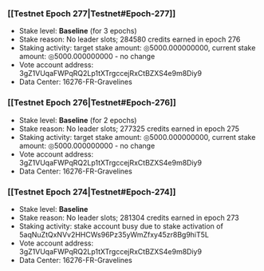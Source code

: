 ### [[Testnet Epoch 277|Testnet#Epoch-277]]
* Stake level: **Baseline** (for 3 epochs)
* Stake reason: No leader slots; 284580 credits earned in epoch 276
* Staking activity: target stake amount: ◎5000.000000000, current stake amount: ◎5000.000000000 - no change
* Vote account address: 3gZ1VUqaFWPqRQ2Lp1tXTrgccejRxCtBZXS4e9m8Diy9
* Data Center: 16276-FR-Gravelines
### [[Testnet Epoch 276|Testnet#Epoch-276]]
* Stake level: **Baseline** (for 2 epochs)
* Stake reason: No leader slots; 277325 credits earned in epoch 275
* Staking activity: target stake amount: ◎5000.000000000, current stake amount: ◎5000.000000000 - no change
* Vote account address: 3gZ1VUqaFWPqRQ2Lp1tXTrgccejRxCtBZXS4e9m8Diy9
* Data Center: 16276-FR-Gravelines
### [[Testnet Epoch 274|Testnet#Epoch-274]]
* Stake level: **Baseline**
* Stake reason: No leader slots; 281304 credits earned in epoch 273
* Staking activity: stake account busy due to stake activation of 5aqNuZtQxNVv2HHCWs96Pz35yWmZfxy45zr8Bg9hiT5L
* Vote account address: 3gZ1VUqaFWPqRQ2Lp1tXTrgccejRxCtBZXS4e9m8Diy9
* Data Center: 16276-FR-Gravelines